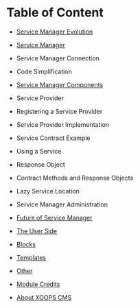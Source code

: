 # Table of Content

* [Service Manager Evolution](book/1install.md)
* [Service Manager](book/2administration.md)
 * Service Manager Connection
 * Code Simplification
* [Service Manager Components](book/3preferences.md)
 * Service Provider
 * Registering a Service Provider
 * Service Provider Implementation
 * Service Contract Example
 * Using a Service
 * Response Object
 * Contract Methods and Response Objects
 * Lazy Service Location
 * Service Manager Administration

* [Future of Service Manager](book/4operations.md)
* [The User Side](book/5userside.md)
* [Blocks](book/6blocks.md)
* [Templates](book/7templates.md)
* [Other](book/8other.md)
* [Module Credits](book/9credits.md)
* [About XOOPS CMS](book/10aboutxoops.md)


